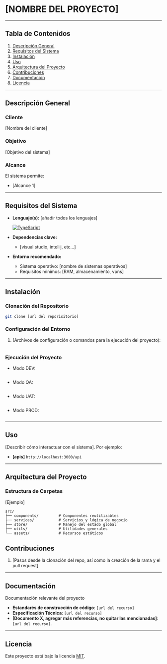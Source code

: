 # [NOMBRE DEL PROYECTO]

---

## Tabla de Contenidos

1. [Descripción General](#descripción-general)
2. [Requisitos del Sistema](#requisitos-del-sistema)
3. [Instalación](#instalación)
4. [Uso](#uso)
5. [Arquitectura del Proyecto](#arquitectura-del-proyecto)
6. [Contribuciones](#contribuciones)
7. [Documentación](#documentación)
8. [Licencia](#licencia)

---

## Descripción General

### Cliente
[Nombre del cliente]

### Objetivo
[Objetivo del sistema]

### Alcance
El sistema permite:
-  [Alcance 1]

---

## Requisitos del Sistema

- **Lenguaje(s):** [añadir todos los lenguajes]
  <p>
    <a href="https://www.typescriptlang.org/">
      <img src="https://img.shields.io/badge/TypeScript-v5.1.3-%231570B8.svg?style=for-the-badge&logo=typescript&logoColor=white" alt="TypeScript">
    </a>
  </p>

- **Dependencias clave:**
  - [visual studio, intellij, etc...]
- **Entorno recomendado:**
  - Sistema operativo: [nombre de sistemas operativos]
  - Requisitos minimos: [RAM, almacenamiento, vpns]

---

## Instalación

### Clonación del Repositorio
```bash
git clone [url del reporisitorio]
```

### Configuración del Entorno
1. (Archivos de configuración o comandos para la ejecución del proyecto):
   ```bash
   ```

### Ejecución del Proyecto
- Modo DEV:
  ```bash
  
  ```
- Modo QA:
  ```bash
  
  ```
- Modo UAT:
  ```bash
  
  ```

- Modo PROD:
  ```bash

  ```

---

## Uso
[Describir cómo interactuar con el sistema]. Por ejemplo:
- **[apis]** `http://localhost:3000/api`

---

## Arquitectura del Proyecto

### Estructura de Carpetas
[Ejemplo]
```plaintext
src/
├── components/         # Componentes reutilizables
├── services/           # Servicios y lógica de negocio
├── store/              # Manejo del estado global
├── utils/              # Utilidades generales
└── assets/             # Recursos estáticos
```


## Contribuciones

1. [Pasos desde la clonación del repo, así como la creación de la rama y el pull request]

---

## Documentación
Documentación relevante del proyecto
- **Estandarés de construcción de código**: `[url del recurso]`
- **Especificación Técnica**: `[url del recurso]`
- **[Documento X, agregar más referencias, no quitar las mencionadas]**: `[url del recurso]`.
---

## Licencia

Este proyecto está bajo la licencia [MIT](LICENSE).
